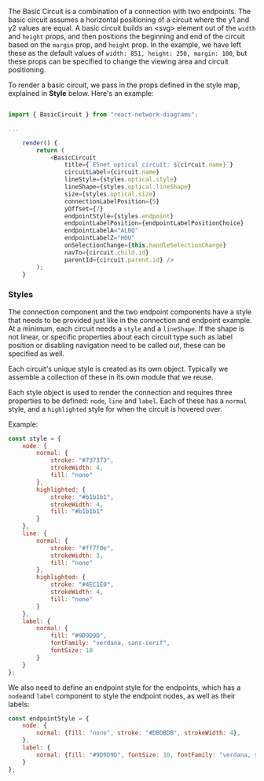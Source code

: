 The Basic Circuit is a combination of a connection with two endpoints. The basic circuit assumes a horizontal positioning of a circuit where the y1 and y2 values are equal.  A basic circuit builds an \<svg\> element out of the `width` and `height` props, and then positions the beginning and end of the circuit based on the `margin` prop, and `height` prop.  In the example, we have left these as the default values of `width: 851, height: 250, margin: 100`, but these props can be specified to change the viewing area and circuit positioning.

To render a basic circuit, we pass in the props defined in the style map, explained in **Style** below. Here's an example:

```js

import { BasicCircuit } from "react-network-diagrams";

...

    render() {
        return (
            <BasicCircuit
                title={`ESnet optical circuit: ${circuit.name}`}
                circuitLabel={circuit.name}
                lineStyle={styles.optical.style}
                lineShape={styles.optical.lineShape}
                size={styles.optical.size}
                connectionLabelPosition={5}
                yOffset={7}
                endpointStyle={styles.endpoint}
                endpointLabelPosition={endpointLabelPositionChoice}
                endpointLabelA="ALBQ"
                endpointLabelZ="HOU"
                onSelectionChange={this.handleSelectionChange}
                navTo={circuit.child.id}
                parentId={circuit.parent.id} />
        );
    }

```

### Styles

The connection component and the two endpoint components have a style that needs to be provided just like in the connection and endpoint example. At a minimum, each circuit needs a `style` and a `lineShape`.  If the shape is not linear, or specific properties about each circuit type such as label position or disabling navigation need to be called out, these can be specified as well.

Each circuit's unique style is created as its own object.  Typically we assemble a collection of these in its own module that we reuse.

Each style object is used to render the connection and requires three properties to be defined: `node`, `line` and `label`.  Each of these has a `normal` style, and a `highlighted` style for when the circuit is hovered over.

Example:

```js
const style = {
    node: {
        normal: {
            stroke: "#737373",
            strokeWidth: 4,
            fill: "none"
        },
        highlighted: {
            stroke: "#b1b1b1",
            strokeWidth: 4,
            fill: "#b1b1b1"
        }
    },
    line: {
        normal: {
            stroke: "#ff7f0e",
            strokeWidth: 3,
            fill: "none"
        },
        highlighted: {
            stroke: "#4EC1E0",
            strokeWidth: 4,
            fill: "none"
        }
    },
    label: {
        normal: {
            fill: "#9D9D9D",
            fontFamily: "verdana, sans-serif",
            fontSize: 10
        }
    }
};
```

We also need to define an endpoint style for the endpoints, which has a `node`and `label` component to style the endpoint nodes, as well as their labels:

```js
const endpointStyle = {
    node: {
        normal: {fill: "none", stroke: "#DBDBDB", strokeWidth: 4},
    },
    label: {
        normal: {fill: "#9D9D9D", fontSize: 10, fontFamily: "verdana, sans-serif"},
    }
};
```
